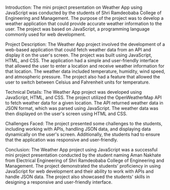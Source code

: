 Introduction:
The mini project presentation on Weather App using JavaScript was conducted by the students of Shri Ramdeobaba College of Engineering and Management. The purpose of the project was to develop a weather application that could provide accurate weather information to the user. The project was based on JavaScript, a programming language commonly used for web development.

Project Description:
The Weather App project involved the development of a web-based application that could fetch weather data from an API and display it on the user's screen. The project was built using JavaScript, HTML, and CSS. The application had a simple and user-friendly interface that allowed the user to enter a location and receive weather information for that location. The weather data included temperature, humidity, wind speed, and atmospheric pressure. The project also had a feature that allowed the user to switch between Celsius and Fahrenheit units for temperature.

Technical Details:
The Weather App project was developed using JavaScript, HTML, and CSS. The project utilized the OpenWeatherMap API to fetch weather data for a given location. The API returned weather data in JSON format, which was parsed using JavaScript. The weather data was then displayed on the user's screen using HTML and CSS.

Challenges Faced:
The project presented some challenges to the students, including working with APIs, handling JSON data, and displaying data dynamically on the user's screen. Additionally, the students had to ensure that the application was responsive and user-friendly.

Conclusion:
The Weather App project using JavaScript was a successful mini project presentation conducted by the student naming Aman Nakhate from Electrical Engineering of Shri Ramdeobaba College of Engineering and Management. The project demonstrated the students' proficiency in using JavaScript for web development and their ability to work with APIs and handle JSON data. The project also showcased the students' skills in designing a responsive and user-friendly interface.